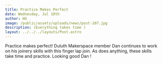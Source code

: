 ```yaml
---
title: Practice Makes Perfect
date: Wednesday, Jul 10th
author: HG
image: /public/assets/uploads/news/post-107.jpg
description: (Everything takes time )
layout: ../../../layouts/Post.astro
---
```


Practice makes perfect! Duluth Makerspace member Dan continues to work on his joinery skills with this finger lap join. As does anything, these skills take time and practice. Looking good Dan !

